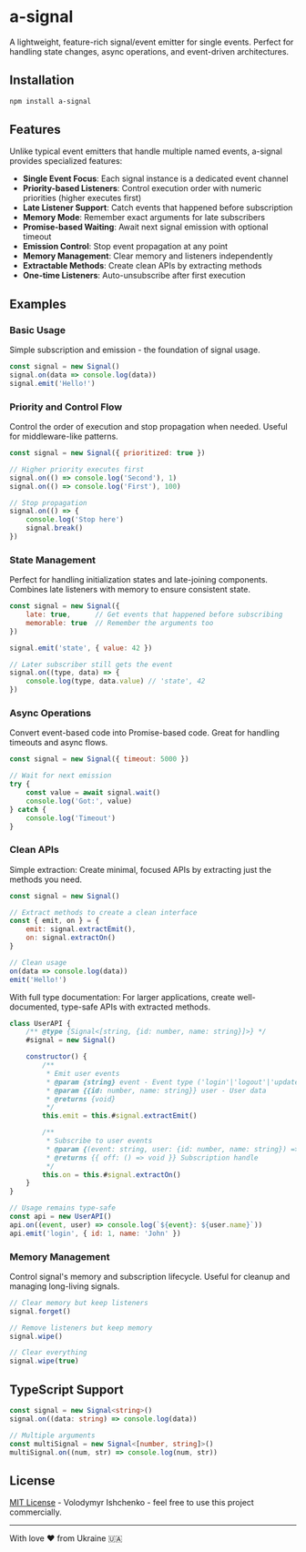 # a-signal

A lightweight, feature-rich signal/event emitter for single events. Perfect for handling state changes, async operations, and event-driven architectures.

## Installation

```bash
npm install a-signal
```

## Features

Unlike typical event emitters that handle multiple named events, a-signal provides specialized features:

- **Single Event Focus**: Each signal instance is a dedicated event channel
- **Priority-based Listeners**: Control execution order with numeric priorities (higher executes first)
- **Late Listener Support**: Catch events that happened before subscription
- **Memory Mode**: Remember exact arguments for late subscribers
- **Promise-based Waiting**: Await next signal emission with optional timeout
- **Emission Control**: Stop event propagation at any point
- **Memory Management**: Clear memory and listeners independently
- **Extractable Methods**: Create clean APIs by extracting methods
- **One-time Listeners**: Auto-unsubscribe after first execution

## Examples

### Basic Usage
Simple subscription and emission - the foundation of signal usage.
```javascript
const signal = new Signal()
signal.on(data => console.log(data))
signal.emit('Hello!')
```

### Priority and Control Flow
Control the order of execution and stop propagation when needed. Useful for middleware-like patterns.
```javascript
const signal = new Signal({ prioritized: true })

// Higher priority executes first
signal.on(() => console.log('Second'), 1)
signal.on(() => console.log('First'), 100)

// Stop propagation
signal.on(() => {
    console.log('Stop here')
    signal.break()
})
```

### State Management
Perfect for handling initialization states and late-joining components. Combines late listeners with memory to ensure consistent state.
```javascript
const signal = new Signal({ 
    late: true,      // Get events that happened before subscribing
    memorable: true  // Remember the arguments too
})

signal.emit('state', { value: 42 })

// Later subscriber still gets the event
signal.on((type, data) => {
    console.log(type, data.value) // 'state', 42
})
```

### Async Operations
Convert event-based code into Promise-based code. Great for handling timeouts and async flows.
```javascript
const signal = new Signal({ timeout: 5000 })

// Wait for next emission
try {
    const value = await signal.wait()
    console.log('Got:', value)
} catch {
    console.log('Timeout')
}
```

### Clean APIs

Simple extraction:
Create minimal, focused APIs by extracting just the methods you need.
```javascript
const signal = new Signal()

// Extract methods to create a clean interface
const { emit, on } = {
    emit: signal.extractEmit(),
    on: signal.extractOn()
}

// Clean usage
on(data => console.log(data))
emit('Hello!')
```

With full type documentation:
For larger applications, create well-documented, type-safe APIs with extracted methods.
```javascript
class UserAPI {
    /** @type {Signal<[string, {id: number, name: string}]>} */
    #signal = new Signal()

    constructor() {
        /**
         * Emit user events
         * @param {string} event - Event type ('login'|'logout'|'update')
         * @param {{id: number, name: string}} user - User data
         * @returns {void}
         */
        this.emit = this.#signal.extractEmit()

        /**
         * Subscribe to user events
         * @param {(event: string, user: {id: number, name: string}) => void} handler
         * @returns {{ off: () => void }} Subscription handle
         */
        this.on = this.#signal.extractOn()
    }
}

// Usage remains type-safe
const api = new UserAPI()
api.on((event, user) => console.log(`${event}: ${user.name}`))
api.emit('login', { id: 1, name: 'John' })
```

### Memory Management
Control signal's memory and subscription lifecycle. Useful for cleanup and managing long-living signals.
```javascript
// Clear memory but keep listeners
signal.forget()

// Remove listeners but keep memory
signal.wipe()

// Clear everything
signal.wipe(true)
```

## TypeScript Support

```typescript
const signal = new Signal<string>()
signal.on((data: string) => console.log(data))

// Multiple arguments
const multiSignal = new Signal<[number, string]>()
multiSignal.on((num, str) => console.log(num, str))
```

## License

[MIT License](LICENSE) - Volodymyr Ishchenko - feel free to use this project commercially.

---

With love ❤️ from Ukraine 🇺🇦